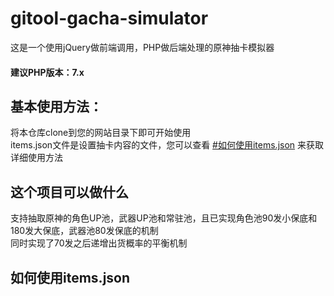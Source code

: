 # gitool-gacha-simulator
这是一个使用jQuery做前端调用，PHP做后端处理的原神抽卡模拟器
#### 建议PHP版本：7.x
## 基本使用方法：
将本仓库clone到您的网站目录下即可开始使用<br>
items.json文件是设置抽卡内容的文件，您可以查看 <a href="如何使用items.json">#如何使用items.json</a> 来获取详细使用方法
## 这个项目可以做什么
支持抽取原神的角色UP池，武器UP池和常驻池，且已实现角色池90发小保底和180发大保底，武器池80发保底的机制<br>
同时实现了70发之后递增出货概率的平衡机制<br>
## 如何使用items.json
